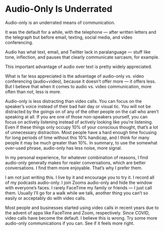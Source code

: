 # Audio-Only Is Underrated

Audio-only is an underrated means of communication.

It was the default for a while, with the telephone — after written letters and the telegraph but before email, texting, social media, and video conferencing.

Audio has what text, email, and Twitter lack in paralanguage — stuff like tone, inflection, and pauses that clearly communicate sarcasm, for example.

This important advantage of audio over text is pretty widely appreciated.

What is far less appreciated is the advantage of audio-only vs. video conferencing (audio+video), because it doesn’t offer more — it offers less. But I believe that when it comes to audio vs. video communication, more often than not, less is more.

Audio-only is less distracting than video calls. You can focus on the speaker’s voice instead of their bad hair day or visual tic. You will not be distracted by the goings on of any of the other people on the call who aren’t speaking at all. If you are one of those non-speakers yourself, you can focus on actively listening instead of actively looking like you’re listening. Even if these things only occupy 10% of your conscious thought, that’s a lot of unnecessary distraction. Most people have a hard enough time focusing for long periods of time without this 10% handicap, and I think for many people it may be much greater than 10%. In summary, to use the somewhat over-used phrase, audio-only has less noise, more signal.

In my personal experience, for whatever combination of reasons, I find audio-only generally makes for realer conversations, which are better conversations. I find them more enjoyable. That’s why I prefer them.

I am not just writing this. I live by it and encourage you to try it. I record all of my podcasts audio-only. I join Zooms audio-only and hide the window with everyone’s faces. I rarely FaceTime my family or friends — I just call them. Usually I’ll go for a walk while we talk, another thing you can’t so easily or acceptably do with video calls.

Most people and businesses started using video calls in recent years due to the advent of apps like FaceTime and Zoom, respectively. Since COVID, video calls have become the default. I believe this is wrong. Try some more audio-only communications if you can. See if it feels more right.
